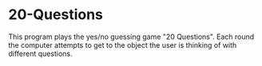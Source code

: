 # 20-Questions
This program plays the yes/no guessing game "20 Questions". Each round the computer attempts to get to the object the user is thinking of with different questions.
